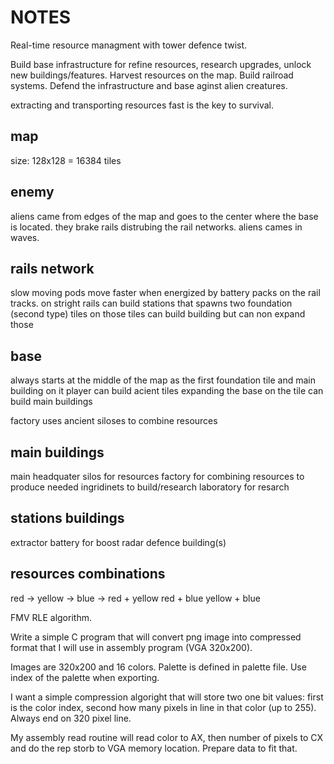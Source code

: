 # NOTES

Real-time resource managment with tower defence twist.

Build base infrastructure for refine resources, research upgrades, unlock new buildings/features. Harvest resources on the map. Build railroad systems. Defend the infrastructure and base aginst alien creatures.


extracting and transporting resources fast is the key to survival.


## map
size: 128x128 = 16384 tiles

## enemy
aliens came from edges of the map and goes to the center where the base is located. they brake rails distrubing the rail networks. aliens cames in waves.

## rails network
slow moving pods move faster when energized by battery packs on the rail tracks.
on stright rails can build stations that spawns two foundation (second type) tiles
on those tiles can build building but can non expand those

## base
always starts at the middle of the map as the first foundation tile and main building on it
player can build acient tiles expanding the base
on the tile can build main buildings

factory uses ancient siloses to combine resources

## main buildings

main headquater
silos for resources
factory for combining resources to produce needed ingridinets to build/research
laboratory for resarch

## stations buildings
extractor
battery for boost
radar
defence building(s)

## resources combinations
red ->
yellow ->
blue ->
red + yellow
red + blue
yellow + blue


FMV
RLE algorithm.

Write a simple C program that will convert png image into compressed format that I will use in assembly program (VGA 320x200).

Images are 320x200 and 16 colors. Palette is defined in palette file. Use index of the palette when exporting.

I want a simple compression algoright that will store two one bit values: first is the color index, second how many pixels in line in that color (up to 255). Always end on 320 pixel line.

My assembly read routine will read color to AX, then number of pixels to CX and do the rep storb to VGA memory location. Prepare data to fit that.

